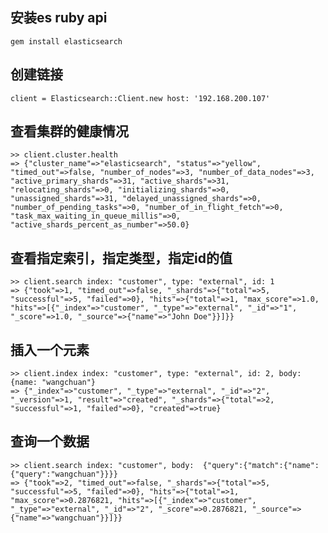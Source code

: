 ## 安装es ruby api
```
gem install elasticsearch
```

## 创建链接
```
client = Elasticsearch::Client.new host: '192.168.200.107'
```

## 查看集群的健康情况
```
>> client.cluster.health
=> {"cluster_name"=>"elasticsearch", "status"=>"yellow", "timed_out"=>false, "number_of_nodes"=>3, "number_of_data_nodes"=>3, "active_primary_shards"=>31, "active_shards"=>31, "relocating_shards"=>0, "initializing_shards"=>0, "unassigned_shards"=>31, "delayed_unassigned_shards"=>0, "number_of_pending_tasks"=>0, "number_of_in_flight_fetch"=>0, "task_max_waiting_in_queue_millis"=>0, "active_shards_percent_as_number"=>50.0}
```
## 查看指定索引，指定类型，指定id的值
```
>> client.search index: "customer", type: "external", id: 1
=> {"took"=>1, "timed_out"=>false, "_shards"=>{"total"=>5, "successful"=>5, "failed"=>0}, "hits"=>{"total"=>1, "max_score"=>1.0, "hits"=>[{"_index"=>"customer", "_type"=>"external", "_id"=>"1", "_score"=>1.0, "_source"=>{"name"=>"John Doe"}}]}}
```
## 插入一个元素
```
>> client.index index: "customer", type: "external", id: 2, body: {name: "wangchuan"}
=> {"_index"=>"customer", "_type"=>"external", "_id"=>"2", "_version"=>1, "result"=>"created", "_shards"=>{"total"=>2, "successful"=>1, "failed"=>0}, "created"=>true}
```
##  查询一个数据
```
>> client.search index: "customer", body:  {"query":{"match":{"name":{"query":"wangchuan"}}}}
=> {"took"=>2, "timed_out"=>false, "_shards"=>{"total"=>5, "successful"=>5, "failed"=>0}, "hits"=>{"total"=>1, "max_score"=>0.2876821, "hits"=>[{"_index"=>"customer", "_type"=>"external", "_id"=>"2", "_score"=>0.2876821, "_source"=>{"name"=>"wangchuan"}}]}}
```

[comment]: <tags> (elasticsearch,ruby)
[comment]: <description> (es的ruby api)
[comment]: <title> (es ruby api)
[comment]: <author> (夏洛之枫)